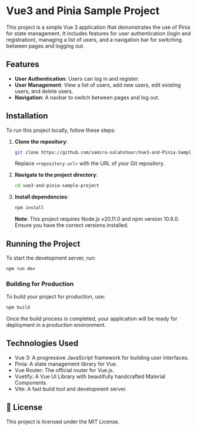 # Vue3 and Pinia Sample Project

This project is a simple Vue 3 application that demonstrates the use of Pinia for state management. It includes features for user authentication (login and registration), managing a list of users, and a navigation bar for switching between pages and logging out.

## Features

- **User Authentication**: Users can log in and register.
- **User Management**: View a list of users, add new users, edit existing users, and delete users.
- **Navigation**: A navbar to switch between pages and log out.


## Installation

To run this project locally, follow these steps:

1. **Clone the repository**:
    ```sh
    git clone https://github.com/samira-salahshour/Vue3-and-Pinia-Sample-Project
    ```
    Replace `<repository-url>` with the URL of your Git repository.

2. **Navigate to the project directory**:
    ```sh
    cd vue3-and-pinia-sample-project
    ```

3. **Install dependencies**:
    ```sh
    npm install
    ```

    **Note**: This project requires Node.js v20.11.0 and npm version 10.6.0. Ensure you have the correct versions installed.

## Running the Project

To start the development server, run:
```sh
npm run dev
```

### Building for Production

To build your project for production, use:

```bash
npm build
```

Once the build process is completed, your application will be ready for deployment in a production environment.


## Technologies Used

- Vue 3: A progressive JavaScript framework for building user interfaces.
- Pinia: A state management library for Vue.
- Vue Router: The official router for Vue.js.
- Vuetify: A Vue UI Library with beautifully handcrafted Material Components.
- Vite: A fast build tool and development server.

## 📑 License
This project is licensed under the MIT License.
